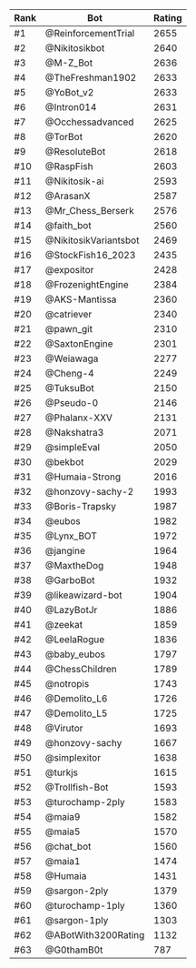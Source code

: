Rank|Bot|Rating
---|---|---
#1|@ReinforcementTrial|2655
#2|@Nikitosikbot|2640
#3|@M-Z_Bot|2636
#4|@TheFreshman1902|2633
#5|@YoBot_v2|2633
#6|@Intron014|2631
#7|@Occhessadvanced|2625
#8|@TorBot|2620
#9|@ResoluteBot|2618
#10|@RaspFish|2603
#11|@Nikitosik-ai|2593
#12|@ArasanX|2587
#13|@Mr_Chess_Berserk|2576
#14|@faith_bot|2560
#15|@NikitosikVariantsbot|2469
#16|@StockFish16_2023|2435
#17|@expositor|2428
#18|@FrozenightEngine|2384
#19|@AKS-Mantissa|2360
#20|@catriever|2340
#21|@pawn_git|2310
#22|@SaxtonEngine|2301
#23|@Weiawaga|2277
#24|@Cheng-4|2249
#25|@TuksuBot|2150
#26|@Pseudo-0|2146
#27|@Phalanx-XXV|2131
#28|@Nakshatra3|2071
#29|@simpleEval|2050
#30|@bekbot|2029
#31|@Humaia-Strong|2016
#32|@honzovy-sachy-2|1993
#33|@Boris-Trapsky|1987
#34|@eubos|1982
#35|@Lynx_BOT|1972
#36|@jangine|1964
#37|@MaxtheDog|1948
#38|@GarboBot|1932
#39|@likeawizard-bot|1904
#40|@LazyBotJr|1886
#41|@zeekat|1859
#42|@LeelaRogue|1836
#43|@baby_eubos|1797
#44|@ChessChildren|1789
#45|@notropis|1743
#46|@Demolito_L6|1726
#47|@Demolito_L5|1725
#48|@Virutor|1693
#49|@honzovy-sachy|1667
#50|@simplexitor|1638
#51|@turkjs|1615
#52|@Trollfish-Bot|1593
#53|@turochamp-2ply|1583
#54|@maia9|1582
#55|@maia5|1570
#56|@chat_bot|1560
#57|@maia1|1474
#58|@Humaia|1431
#59|@sargon-2ply|1379
#60|@turochamp-1ply|1360
#61|@sargon-1ply|1303
#62|@ABotWith3200Rating|1132
#63|@G0thamB0t|787
